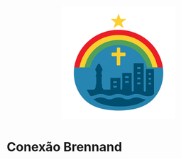 <h1 align="center">
  <img src="./imgs/logo-conexao-brennand.png" alt="Logo Conexao Brennand" width="256">
  <h1>Conexão Brennand</h1>
  <br>
</h1>

